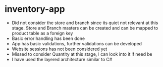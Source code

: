 # inventory-app

* Did not consider the store and branch since its quiet not relevant at this stage. Store and Branch masters can be created and can be mapped to product table as a foreign key
* Basic error handling has been done
* App has basic validations, further validations can be developed
* Website sessions has not been considered yet
* Missed to consider Quantity at this stage, I can look into it if need be
* I have used the layered architecture similar to C#
